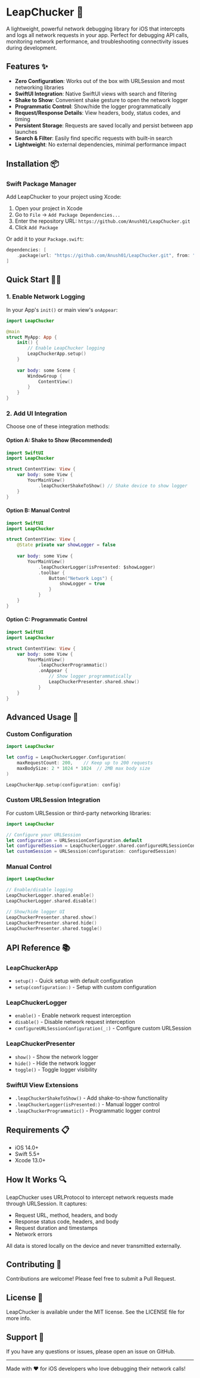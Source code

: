 # LeapChucker 🚀

A lightweight, powerful network debugging library for iOS that intercepts and logs all network requests in your app. Perfect for debugging API calls, monitoring network performance, and troubleshooting connectivity issues during development.

## Features ✨

- **Zero Configuration**: Works out of the box with URLSession and most networking libraries
- **SwiftUI Integration**: Native SwiftUI views with search and filtering
- **Shake to Show**: Convenient shake gesture to open the network logger
- **Programmatic Control**: Show/hide the logger programmatically
- **Request/Response Details**: View headers, body, status codes, and timing
- **Persistent Storage**: Requests are saved locally and persist between app launches
- **Search & Filter**: Easily find specific requests with built-in search
- **Lightweight**: No external dependencies, minimal performance impact

## Installation 📦

### Swift Package Manager

Add LeapChucker to your project using Xcode:

1. Open your project in Xcode
2. Go to `File` → `Add Package Dependencies...`
3. Enter the repository URL: `https://github.com/Anush01/LeapChucker.git`
4. Click `Add Package`

Or add it to your `Package.swift`:

```swift
dependencies: [
    .package(url: "https://github.com/Anush01/LeapChucker.git", from: "1.0.0")
]
```

## Quick Start 🏃‍♂️

### 1. Enable Network Logging

In your App's `init()` or main view's `onAppear`:

```swift
import LeapChucker

@main
struct MyApp: App {
    init() {
        // Enable LeapChucker logging
        LeapChuckerApp.setup()
    }
    
    var body: some Scene {
        WindowGroup {
            ContentView()
        }
    }
}
```

### 2. Add UI Integration

Choose one of these integration methods:

#### Option A: Shake to Show (Recommended)
```swift
import SwiftUI
import LeapChucker

struct ContentView: View {
    var body: some View {
        YourMainView()
            .leapChuckerShakeToShow() // Shake device to show logger
    }
}
```

#### Option B: Manual Control
```swift
import SwiftUI
import LeapChucker

struct ContentView: View {
    @State private var showLogger = false
    
    var body: some View {
        YourMainView()
            .leapChuckerLogger(isPresented: $showLogger)
            .toolbar {
                Button("Network Logs") {
                    showLogger = true
                }
            }
    }
}
```

#### Option C: Programmatic Control
```swift
import SwiftUI
import LeapChucker

struct ContentView: View {
    var body: some View {
        YourMainView()
            .leapChuckerProgrammatic()
            .onAppear {
                // Show logger programmatically
                LeapChuckerPresenter.shared.show()
            }
    }
}
```

## Advanced Usage 🔧

### Custom Configuration

```swift
import LeapChucker

let config = LeapChuckerLogger.Configuration(
    maxRequestCount: 200,    // Keep up to 200 requests
    maxBodySize: 2 * 1024 * 1024  // 2MB max body size
)

LeapChuckerApp.setup(configuration: config)
```

### Custom URLSession Integration

For custom URLSession or third-party networking libraries:

```swift
import LeapChucker

// Configure your URLSession
let configuration = URLSessionConfiguration.default
let configuredSession = LeapChuckerLogger.shared.configureURLSessionConfiguration(configuration)
let customSession = URLSession(configuration: configuredSession)
```

### Manual Control

```swift
import LeapChucker

// Enable/disable logging
LeapChuckerLogger.shared.enable()
LeapChuckerLogger.shared.disable()

// Show/hide logger UI
LeapChuckerPresenter.shared.show()
LeapChuckerPresenter.shared.hide()
LeapChuckerPresenter.shared.toggle()
```

## API Reference 📚

### LeapChuckerApp
- `setup()` - Quick setup with default configuration
- `setup(configuration:)` - Setup with custom configuration

### LeapChuckerLogger
- `enable()` - Enable network request interception
- `disable()` - Disable network request interception
- `configureURLSessionConfiguration(_:)` - Configure custom URLSession

### LeapChuckerPresenter
- `show()` - Show the network logger
- `hide()` - Hide the network logger
- `toggle()` - Toggle logger visibility

### SwiftUI View Extensions
- `.leapChuckerShakeToShow()` - Add shake-to-show functionality
- `.leapChuckerLogger(isPresented:)` - Manual logger control
- `.leapChuckerProgrammatic()` - Programmatic logger control

## Requirements 📋

- iOS 14.0+
- Swift 5.5+
- Xcode 13.0+

## How It Works 🔍

LeapChucker uses URLProtocol to intercept network requests made through URLSession. It captures:

- Request URL, method, headers, and body
- Response status code, headers, and body
- Request duration and timestamps
- Network errors

All data is stored locally on the device and never transmitted externally.

## Contributing 🤝

Contributions are welcome! Please feel free to submit a Pull Request.

## License 📄

LeapChucker is available under the MIT license. See the LICENSE file for more info.

## Support 💬

If you have any questions or issues, please open an issue on GitHub.

---

Made with ❤️ for iOS developers who love debugging their network calls!
